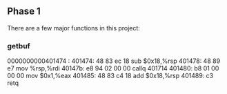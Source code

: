 ## Phase 1

There are a few major functions in this project: 

### getbuf

0000000000401474 <getbuf>:
  401474:	48 83 ec 18          	sub    $0x18,%rsp
  401478:	48 89 e7             	mov    %rsp,%rdi
  40147b:	e8 94 02 00 00       	callq  401714 <Gets>
  401480:	b8 01 00 00 00       	mov    $0x1,%eax
  401485:	48 83 c4 18          	add    $0x18,%rsp
  401489:	c3                   	retq   
  
